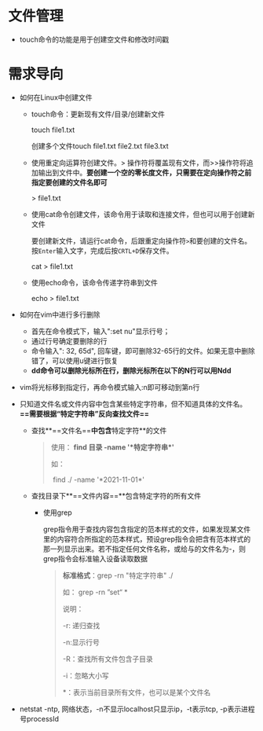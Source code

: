# 文件管理

- touch命令的功能是用于创建空文件和修改时间戳

# 需求导向

- 如何在Linux中创建文件

  - touch命令：更新现有文件/目录/创建新文件

    touch file1.txt

    创建多个文件touch file1.txt file2.txt file3.txt

  - 使用重定向运算符创建文件。> 操作符将覆盖现有文件，而>>操作符将追加输出到文件中。**要创建一个空的零长度文件，只需要在定向操作符之前指定要创建的文件名即可**

    \> file1.txt

  - 使用cat命令创建文件，该命令用于读取和连接文件，但也可以用于创建新文件

    要创建新文件，请运行cat命令，后跟重定向操作符`>`和要创建的文件名。按`Enter`输入文字，完成后按`CRTL+D`保存文件。

    cat > file1.txt

  - 使用echo命令，该命令传递字符串到文件

    echo > file1.txt

- 如何在vim中进行多行删除
  - 首先在命令模式下，输入":set nu"显示行号；
  - 通过行号确定要删除的行
  - 命令输入":  32, 65d", 回车键，即可删除32-65行的文件。如果无意中删除错了，可以使用u键进行恢复
  - **dd命令可以删除光标所在行，删除光标所在以下的N行可以用Ndd**

- vim将光标移到指定行，再命令模式输入:n即可移动到第n行

- 只知道文件名或文件内容中包含某些特定字符串，但不知道具体的文件名。**==需要根据“特定字符串”反向查找文件==**

  - 查找**==文件名==**中包含**特定字符**的文件

    > 使用： **find 目录 -name \'\*特定字符串\*\'** 
    >
    > 如：
    >
    > ​		find ./ -name '\*2021-11-01\*'

  - 查找目录下**==文件内容==**包含特定字符的所有文件

    - 使用grep

      grep指令用于查找内容包含指定的范本样式的文件，如果发现某文件里的内容符合所指定的范本样式，预设grep指令会把含有范本样式的那一列显示出来。若不指定任何文件名称，或给与的文件名为-，则grep指令会标准输入设备读取数据

      > **标准格式**：grep -rn "特定字符串" ./
      >
      > 如： grep -rn ”set“ *
      >
      > 说明：
      >
      > -r: 递归查找
      >
      > -n:显示行号
      >
      > -R：查找所有文件包含子目录
      >
      > -i：忽略大小写
      >
      > *：表示当前目录所有文件，也可以是某个文件名

- netstat -ntp, 网络状态，-n不显示localhost只显示ip，-t表示tcp, -p表示进程号processId
